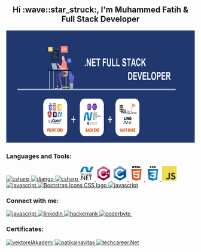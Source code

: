 <p> 
 <h2 align="center">Hi :wave::star_struck:, I'm Muhammed Fatih & Full Stack Developer</h2></p>

 <img src="https://github.com/MFCRepositories/MFCRepositories/blob/main/banner.png" alt="csharp" width="1700" height="300"/> 
<h3 align="left">Languages and Tools:</h3>
<p align="left"> 
 
 <!--C#-->
  <a href="https://www.w3schools.com/cs/" target="_blank"> 
    <img src="https://cdn-icons-png.flaticon.com/512/381/381704.png" alt="csharp" width="40" height="40"/> 
  </a> 
 
 <!--NodeJs-->
  <a href="https://nodejs.org/en/" target="_blank">      
    <img src="https://bachasoftware.com/wp-content/uploads/elementor/thumbs/nodejslogo-p3zvdhaajh0bxurlgqp1gszveuzuf58gd4auf7uve8.png" alt="django" width="40" height="40"/> 
  </a> 
<!--MsSql-->
  <a href="https://www.w3schools.com/cs/" target="_blank"> 
    <img src="https://cdn.iconscout.com/icon/free/png-256/sql-4-190807.png" alt="csharp" width="40" height="40"/> 
  </a>
  <!--Dotnet-->
    <a href="https://dotnet.microsoft.com/" target="_blank"> 
    <img src="https://raw.githubusercontent.com/devicons/devicon/master/icons/dot-net/dot-net-original-wordmark.svg" alt="dotnet" width="40" height="40"/> 
  </a> 
   <!--C++-->
  <a href="https://www.w3schools.com/cpp/" target="_blank"> 
    <img src="https://raw.githubusercontent.com/devicons/devicon/master/icons/cplusplus/cplusplus-original.svg" alt="cplusplus" width="40" height="40"/> 
  </a>  
   <!--C-->
    <a href="https://www.cprogramming.com/" target="_blank"> 
  <img src="https://raw.githubusercontent.com/devicons/devicon/master/icons/c/c-original.svg" alt="c" width="40" height="40"/> 
  </a> 
   <!--HTML-->
  <a href="https://www.w3.org/html/" target="_blank"> 
    <img src="https://raw.githubusercontent.com/devicons/devicon/master/icons/html5/html5-original-wordmark.svg" alt="html5" width="40" height="40"/> 
  </a> 
   <!--Css-->
 
  <a href="https://www.w3schools.com/css/" target="_blank"> 
    <img src="https://raw.githubusercontent.com/devicons/devicon/master/icons/css3/css3-original-wordmark.svg" alt="css3" width="40" height="40"/> 
  </a> 
   <!--JavaScript-->
    <a href="https://developer.mozilla.org/en-US/docs/Web/JavaScript" target="_blank"> 
    <img src="https://raw.githubusercontent.com/devicons/devicon/master/icons/javascript/javascript-original.svg" alt="javascript" width="40" height="40"/> 
  </a>
   <!--JQuery-->
    <a href="https://jquery.com/" target="_blank"> 
    <img src="https://cdn.icon-icons.com/icons2/2415/PNG/512/jquery_original_wordmark_logo_icon_146447.png" alt="javascript" width="40" height="40"/> 
  </a> 
  <!--Boostrap--> 
 <a href="https://getbootstrap.com/" target="_blank"> 
 <img src="https://cdn.icon-icons.com/icons2/2415/PNG/512/bootstrap_plain_wordmark_logo_icon_146620.png" alt="Bootstrap Icons CSS logo" width="40">
 </a>
  <!--React-->
    <a href="https://tr.reactjs.org/" target="_blank"> 
    <img src="https://cdn.icon-icons.com/icons2/2415/PNG/512/react_original_wordmark_logo_icon_146375.png" alt="javascript" width="40" height="40"/> 
  </a>
</p> 
<p align="left">

 <h3 align="left">Connect with me:</h3>
  </a>
    <!--Personel Blog-->
     <a href="https://mfcblog.me/" target="_blank"> 
    <img src="https://icon-library.com/images/icon-for-blog/icon-for-blog-28.jpg" alt="javascript" width="40" height="40"/> 
  </a>
  <!--Linkedin-->
    <a href="https://www.linkedin.com/in/muhammed-fatih-ceylan/" target="_blank"> 
    <img src="https://cdn.icon-icons.com/icons2/2037/PNG/512/in_linked_linkedin_media_social_icon_124259.png" alt="linkedin" width="40" height="40"/> 
  </a>
   <!--HackerRank-->
     <a href="https://www.hackerrank.com/mfatihceylan87" target="_blank"> 
    <img src="https://upload.wikimedia.org/wikipedia/commons/thumb/6/65/HackerRank_logo.png/600px-HackerRank_logo.png" alt="hackerrank" width="40" height="40"/> 
  </a>
   <!--CoderByte-->
     <a href="https://coderbyte.com/" target="_blank"> 
    <img src="https://encrypted-tbn0.gstatic.com/images?q=tbn:ANd9GcQmHa18snSaCG6haGzaKWfmzMXn6Ach0y3_5A&amp;usqp=CAU" alt="coderbyte" width="40" height="40"/> 
  </a>
  <a target="blank" href="https://verified.cv/en/verify/43245733953006?ref=email">
      <img src="https://verified-bucket.s3.eu-central-1.amazonaws.com/cert/43245733953006.png" alt="">
    </a>
      <p align="left">
  <h3 align="left">Certificates:</h3>
  </p>
    <!--Vektorel Akademi-->
     <a href="https://www.vektorelakademi.com/?redirect=0" target="_blank"> 
    <img src="https://yt3.ggpht.com/ytc/AKedOLQ2ouXeYP8ek3DB0gW-YGtbkAaNPY2WAfiuUR9C=s88-c-k-c0x00ffffff-no-rj" alt="vektorelAkademi" width="40" height="40"/> 
  </a>
     <!--Patika Akademi-->
     <a href="https://verified.cv/en/verify/23492368666111?ref=email" target="_blank"> 
    <img src="https://avatars.githubusercontent.com/u/92598857?s=64&v=4" alt="patikainavitas" width="40" height="40"/> 
  </a>
      <!--TechCareer.Net-->
     <a href="https://github.com/MFCRepositories/MFCRepositories/blob/main/TechCareer.Net%20-%20Muhammed%20Fatih%20Ceylan.pdf" target="_blank"> 
    <img src="https://media-exp1.licdn.com/dms/image/C4D0BAQFSHJSqIzsWeQ/company-logo_100_100/0/1633345580101?e=1653523200&v=beta&t=bPVsGrs3a1R2a_99G5bkVf7IDQX8ChOAtMYFfsROYow" alt="techcareer.Net" width="40" height="40"/> 
  </a>
